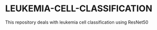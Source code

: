 # LEUKEMIA-CELL-CLASSIFICATION
This repository deals with leukemia cell classification using ResNet50 
